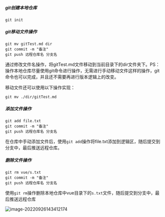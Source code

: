 ##### git创建本地仓库

```git
git init
```



##### git移动文件操作

```shell
git mv gitTest.md dir
git commit -m "备注"
git push 远程仓库名 分支名
```

通过修改文件名操作，将gitTest.md文件移动到当前目录下的dir文件夹下。PS：操作本地仓库尽量使用git命令进行操作，无需进行手动移动文件这样的操作，git命令也可以完成，并且还不需要再进行版本逻辑上的改变。

移动文件还可以使用以下操作实现：

```
git mv ./dir/gitTest.md
```



##### 添加文件操作

```shell
git add file.txt
git commit -m "备注"
git push 远程仓库名 分支名
```

在仓库中手动添加文件后，使用`git add`操作将file.txt添加到逻辑区，随后提交到分支中，最后推送远程仓库。



##### 删除文件操作

```shell
git rm vue/s.txt
git commit -m "备注"
git push 远程仓库名 分支名
```

使用`git rm`操作删除本地仓库中vue目录下的`s.txt`文件，随后提交到分支中，最后推送远程仓库

![image-20220926143412174](https://cdn.jsdelivr.net/gh/kui-ming/tuchuang/images202209261439341.png)